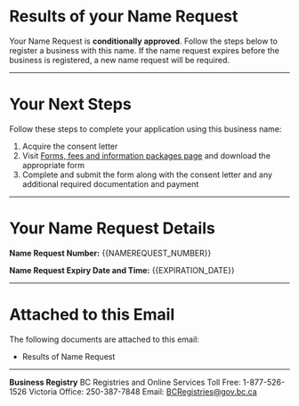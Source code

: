 # Results of your Name Request

Your Name Request is **conditionally approved**. Follow the steps below to register a business with this name. If the name request expires before the business is registered, a new name request will be required.

---

# Your Next Steps

Follow these steps to complete your application using this business name:

1. Acquire the consent letter
2. Visit [Forms, fees and information packages page]({{CORP_FORMS_URL}}) and download the appropriate form
3. Complete and submit the form along with the consent letter and any additional required documentation and payment

---

# Your Name Request Details

**Name Request Number:**
{{NAMEREQUEST_NUMBER}}

**Name Request Expiry Date and Time:**
{{EXPIRATION_DATE}}

---

# Attached to this Email

The following documents are attached to this email:

* Results of Name Request

---

**Business Registry**
BC Registries and Online Services
Toll Free: 1-877-526-1526
Victoria Office: 250-387-7848
Email: [BCRegistries@gov.bc.ca](BCRegistries@gov.bc.ca)